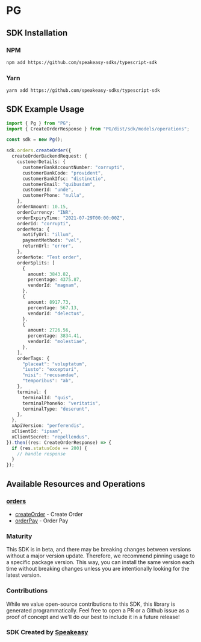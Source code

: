 # PG

<!-- Start SDK Installation -->
## SDK Installation

### NPM

```bash
npm add https://github.com/speakeasy-sdks/typescript-sdk
```

### Yarn

```bash
yarn add https://github.com/speakeasy-sdks/typescript-sdk
```
<!-- End SDK Installation -->

## SDK Example Usage
<!-- Start SDK Example Usage -->


```typescript
import { Pg } from "PG";
import { CreateOrderResponse } from "PG/dist/sdk/models/operations";

const sdk = new Pg();

sdk.orders.createOrder({
  createOrderBackendRequest: {
    customerDetails: {
      customerBankAccountNumber: "corrupti",
      customerBankCode: "provident",
      customerBankIfsc: "distinctio",
      customerEmail: "quibusdam",
      customerId: "unde",
      customerPhone: "nulla",
    },
    orderAmount: 10.15,
    orderCurrency: "INR",
    orderExpiryTime: "2021-07-29T00:00:00Z",
    orderId: "corrupti",
    orderMeta: {
      notifyUrl: "illum",
      paymentMethods: "vel",
      returnUrl: "error",
    },
    orderNote: "Test order",
    orderSplits: [
      {
        amount: 3843.82,
        percentage: 4375.87,
        vendorId: "magnam",
      },
      {
        amount: 8917.73,
        percentage: 567.13,
        vendorId: "delectus",
      },
      {
        amount: 2726.56,
        percentage: 3834.41,
        vendorId: "molestiae",
      },
    ],
    orderTags: {
      "placeat": "voluptatum",
      "iusto": "excepturi",
      "nisi": "recusandae",
      "temporibus": "ab",
    },
    terminal: {
      terminalId: "quis",
      terminalPhoneNo: "veritatis",
      terminalType: "deserunt",
    },
  },
  xApiVersion: "perferendis",
  xClientId: "ipsam",
  xClientSecret: "repellendus",
}).then((res: CreateOrderResponse) => {
  if (res.statusCode == 200) {
    // handle response
  }
});
```
<!-- End SDK Example Usage -->

<!-- Start SDK Available Operations -->
## Available Resources and Operations


### [orders](docs/sdks/orders/README.md)

* [createOrder](docs/sdks/orders/README.md#createorder) - Create Order
* [orderPay](docs/sdks/orders/README.md#orderpay) - Order Pay
<!-- End SDK Available Operations -->

### Maturity

This SDK is in beta, and there may be breaking changes between versions without a major version update. Therefore, we recommend pinning usage
to a specific package version. This way, you can install the same version each time without breaking changes unless you are intentionally
looking for the latest version.

### Contributions

While we value open-source contributions to this SDK, this library is generated programmatically.
Feel free to open a PR or a Github issue as a proof of concept and we'll do our best to include it in a future release!

### SDK Created by [Speakeasy](https://docs.speakeasyapi.dev/docs/using-speakeasy/client-sdks)
